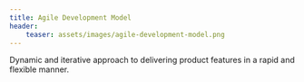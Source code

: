 ```yaml
---
title: Agile Development Model
header:
    teaser: assets/images/agile-development-model.png
---
```


Dynamic and iterative approach to delivering product features in a rapid and flexible manner.